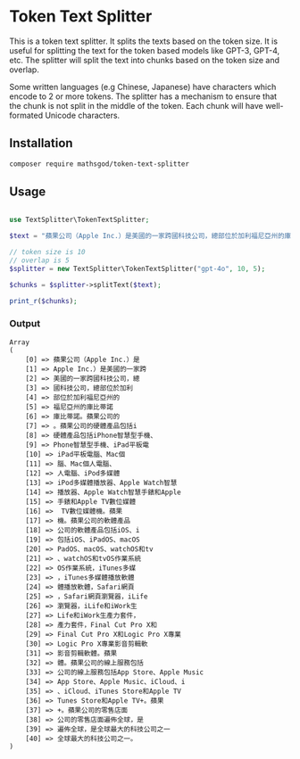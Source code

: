 # Token Text Splitter

This is a token text splitter. It splits the texts based on the token size. It is useful for splitting the text for the token based models like GPT-3, GPT-4, etc. The splitter will split the text into chunks based on the token size and overlap. 

Some written languages (e.g Chinese, Japanese) have characters which encode to 2 or more tokens. The splitter has a mechanism to ensure that the chunk is not split in the middle of the token. Each chunk will have well-formated Unicode characters.


## Installation

```bash
composer require mathsgod/token-text-splitter
``` 


## Usage
    
```php

use TextSplitter\TokenTextSplitter;

$text = "蘋果公司（Apple Inc.）是美國的一家跨國科技公司，總部位於加利福尼亞州的庫比蒂諾。蘋果公司的硬體產品包括iPhone智慧型手機、iPad平板電腦、Mac個人電腦、iPod多媒體播放器、Apple Watch智慧手錶和Apple TV數位媒體機。蘋果公司的軟體產品包括iOS、iPadOS、macOS、watchOS和tvOS作業系統，iTunes多媒體播放軟體，Safari網頁瀏覽器，iLife和iWork生產力套件，Final Cut Pro X和Logic Pro X專業影音剪輯軟體。蘋果公司的線上服務包括App Store、Apple Music、iCloud、iTunes Store和Apple TV+。蘋果公司的零售店面遍佈全球，是全球最大的科技公司之一。";

// token size is 10
// overlap is 5
$splitter = new TextSplitter\TokenTextSplitter("gpt-4o", 10, 5);

$chunks = $splitter->splitText($text);

print_r($chunks);


```

### Output

```
Array
(
    [0] => 蘋果公司（Apple Inc.）是
    [1] => Apple Inc.）是美國的一家跨
    [2] => 美國的一家跨國科技公司，總
    [3] => 國科技公司，總部位於加利
    [4] => 部位於加利福尼亞州的
    [5] => 福尼亞州的庫比蒂諾
    [6] => 庫比蒂諾。蘋果公司的
    [7] => 。蘋果公司的硬體產品包括i
    [8] => 硬體產品包括iPhone智慧型手機、
    [9] => Phone智慧型手機、iPad平板電
    [10] => iPad平板電腦、Mac個
    [11] => 腦、Mac個人電腦、
    [12] => 人電腦、iPod多媒體
    [13] => iPod多媒體播放器、Apple Watch智慧
    [14] => 播放器、Apple Watch智慧手錶和Apple
    [15] => 手錶和Apple TV數位媒體
    [16] =>  TV數位媒體機。蘋果
    [17] => 機。蘋果公司的軟體產品
    [18] => 公司的軟體產品包括iOS、i
    [19] => 包括iOS、iPadOS、macOS
    [20] => PadOS、macOS、watchOS和tv
    [21] => 、watchOS和tvOS作業系統
    [22] => OS作業系統，iTunes多媒
    [23] => ，iTunes多媒體播放軟體
    [24] => 體播放軟體，Safari網頁
    [25] => ，Safari網頁瀏覽器，iLife
    [26] => 瀏覽器，iLife和iWork生
    [27] => Life和iWork生產力套件，
    [28] => 產力套件，Final Cut Pro X和
    [29] => Final Cut Pro X和Logic Pro X專業
    [30] => Logic Pro X專業影音剪輯軟
    [31] => 影音剪輯軟體。蘋果
    [32] => 體。蘋果公司的線上服務包括
    [33] => 公司的線上服務包括App Store、Apple Music
    [34] => App Store、Apple Music、iCloud、i
    [35] => 、iCloud、iTunes Store和Apple TV
    [36] => Tunes Store和Apple TV+。蘋果
    [37] => +。蘋果公司的零售店面
    [38] => 公司的零售店面遍佈全球，是
    [39] => 遍佈全球，是全球最大的科技公司之一
    [40] => 全球最大的科技公司之一。
)
```
